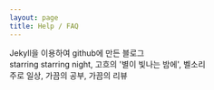 ```yaml
---
layout: page
title: Help / FAQ
---
```


Jekyll을 이용하여 github에 만든 블로그
</br>
starring starring night, 고흐의 '별이 빛나는 밤에', 벨소리
</br>
주로 일상, 가끔의 공부, 가끔의 리뷰
